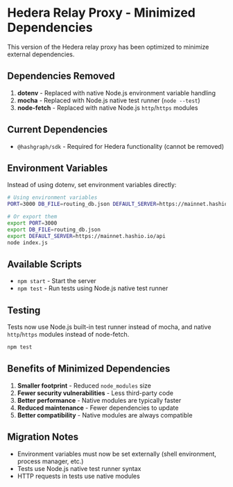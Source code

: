 # Hedera Relay Proxy - Minimized Dependencies

This version of the Hedera relay proxy has been optimized to minimize external dependencies.

## Dependencies Removed

1. **dotenv** - Replaced with native Node.js environment variable handling
2. **mocha** - Replaced with Node.js native test runner (`node --test`)
3. **node-fetch** - Replaced with native Node.js `http`/`https` modules

## Current Dependencies

- `@hashgraph/sdk` - Required for Hedera functionality (cannot be removed)

## Environment Variables

Instead of using dotenv, set environment variables directly:

```bash
# Using environment variables
PORT=3000 DB_FILE=routing_db.json DEFAULT_SERVER=https://mainnet.hashio.io/api node index.js

# Or export them
export PORT=3000
export DB_FILE=routing_db.json
export DEFAULT_SERVER=https://mainnet.hashio.io/api
node index.js
```

## Available Scripts

- `npm start` - Start the server
- `npm test` - Run tests using Node.js native test runner

## Testing

Tests now use Node.js built-in test runner instead of mocha, and native `http`/`https` modules instead of node-fetch.

```bash
npm test
```

## Benefits of Minimized Dependencies

1. **Smaller footprint** - Reduced `node_modules` size
2. **Fewer security vulnerabilities** - Less third-party code
3. **Better performance** - Native modules are typically faster
4. **Reduced maintenance** - Fewer dependencies to update
5. **Better compatibility** - Native modules are always compatible

## Migration Notes

- Environment variables must now be set externally (shell environment, process manager, etc.)
- Tests use Node.js native test runner syntax
- HTTP requests in tests use native modules
